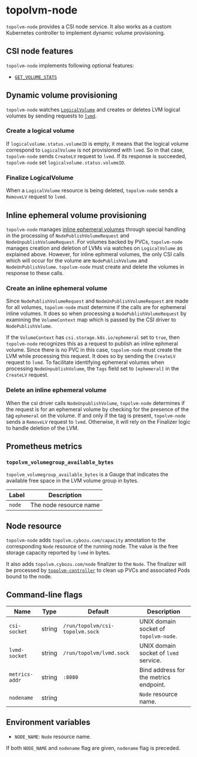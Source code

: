 topolvm-node
============

`topolvm-node` provides a CSI node service.  It also works as a custom
Kubernetes controller to implement dynamic volume provisioning.

CSI node features
-----------------

`topolvm-node` implements following optional features:

- [`GET_VOLUME_STATS`](https://github.com/container-storage-interface/spec/blob/master/spec.md#nodegetvolumestats)

Dynamic volume provisioning
---------------------------

`topolvm-node` watches [`LogicalVolume`](./crd-logical-volume.md) and creates
or deletes LVM logical volumes by sending requests to [`lvmd`](./lvmd.md).

### Create a logical volume

If `logicalvolume.status.volumeID` is empty,
it means that the logical volume correspond to `LogicalVolume` is not provisioned with `lvmd`.
So in that case, `topolvm-node` sends `CreateLV` request to `lvmd`.
If its response is succeeded, `topolvm-node` set `logicalvolume.status.volumeID`.

### Finalize LogicalVolume

When a `LogicalVolume` resource is being deleted, `topolvm-node` sends
a `RemoveLV` request to `lvmd`.

Inline ephemeral volume provisioning
------------------------------------

`topolvm-node` manages [inline ephemeral volumes](https://kubernetes-csi.github.io/docs/ephemeral-local-volumes.html) through special handling in the
processing of `NodePublishVolumeRequest` and `NodeUnpublishVolumeRequest`. For volumes
backed by PVCs, `topolvm-node` manages creation and deletion of LVMs via
watches on `LogicalVolume` as explained above. However, for inline ephmeral
volumes, the only CSI calls which will occur for the volume are
`NodePublishVolume` and `NodeUnPublishVolume`. `topolvm-node` must
create and delete the volumes in response to these calls.

### Create an inline ephemeral volume

Since `NodePublishVolumeRequest` and `NodeUnPublishVolumeRequest` are made for
all volumes, `topolvm-node` must determine if the calls are for ephemeral
inline volumes. It does so when processing a `NodePublishVolumeRequest`
by examining the `VolumeContext` map which is passed by the CSI driver to
`NodePublishVolume`.

If the `VolumeContext` has `csi.storage.k8s.io/ephemeral`
set to `true`, then `topolvm-node` recognizes this as a request to publish
an inline ephmeral volume. Since there is no PVC in this case, `topolvm-node`
must create the LVM while processing this request. It does so by sending the
`CreateLV` request to `lvmd`. To facilitate identifying ephemeral volumes when
processing `NodeUnpublishVolume`, the `Tags` field set to `[ephemeral]` in
the `CreateLV` request.

### Delete an inline ephemeral volume

When the csi driver calls `NodeUnpublishVolume`, `topolvm-node` determines
if the request is for an ephemeral volume by checking for the presence of
the tag `ephemeral` on the volume. If and only if the tag is present,
`topolvm-node` sends a `RemoveLV` request to `lvmd`. Otherwise, it will
rely on the Finalizer logic to handle deletion of the LVM.

Prometheus metrics
------------------

### `topolvm_volumegroup_available_bytes`

`topolvm_volumegroup_available_bytes` is a Gauge that indicates the available
free space in the LVM volume group in bytes.

| Label  | Description            |
| ------ | ---------------------- |
| `node` | The node resource name |

Node resource
-------------

`topolvm-node` adds `topolvm.cybozu.com/capacity` annotation to the
corresponding `Node` resource of the running node.  The value is the
free storage capacity reported by `lvmd` in bytes.

It also adds `topolvm.cybozu.com/node` finalizer to the `Node`.
The finalizer will be processed by [`topolvm-controller`](./topolvm-controller.md)
to clean up PVCs and associated Pods bound to the node.

Command-line flags
------------------

| Name           | Type   | Default                         | Description                            |
| -------------- | ------ | ------------------------------- | -------------------------------------- |
| `csi-socket`   | string | `/run/topolvm/csi-topolvm.sock` | UNIX domain socket of `topolvm-node`.  |
| `lvmd-socket`  | string | `/run/topolvm/lvmd.sock`        | UNIX domain socket of `lvmd` service.  |
| `metrics-addr` | string | `:8080`                         | Bind address for the metrics endpoint. |
| `nodename`     | string |                                 | `Node` resource name.                  |

Environment variables
---------------------

- `NODE_NAME`: `Node` resource name.

If both `NODE_NAME` and `nodename` flag are given, `nodename` flag is preceded.
